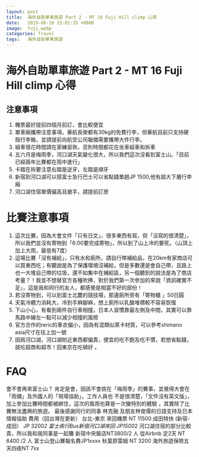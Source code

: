 ```yaml
---
layout: post
title:  海外自助單車旅遊 Part 2 - MT 16 Fuji Hill climp 心得
date:   2019-06-10 15:01:35 +0800
image:  fuji.webp
categories: Travel
tags:   海外自助單車旅遊
---
```

# 海外自助單車旅遊 Part 2 - MT 16 Fuji Hill climp 心得

## 注意事項
1. 機票最好提前四個月前訂，會比較便宜
2. 單車廂攜帶注意事項，華航長榮都有30kg的免費行李，但華航目前只支持硬殼行李箱，並請提前向航空公司報備需要攜帶大件行李。
4. 組車很花時間請在家練習熟，否則時間都花在坐車組車和拆車
5. 五六月是梅雨季，河口湖天氣變化很大，所以我們這次沒看到富士山。「目前已經兩年比賽都在雨中進行」
6. 卡踏在拆要注意右踏是逆牙，左踏是順牙
7. 新宿到河口湖可以搭富士急行巴士可以省點錢單趟JP 1500,他有超大下層行李廂
8. 河口湖住宿單價偏高且搶手，請提前訂房

# 比賽注意事項
1. 這次比賽，因為大會文件「只有日文」，很多東西有寫，但「沒寫的很清楚」，所以我們並沒有寄物到「6:00要完成寄物」，所以到了山上冷的要死。（山頂上加上大雨，最低有7度）
2. 這場比賽「沒有補給」，只有水和廁所，請自行帶補給品，在20km有家商店可以買東西吃；有聽說是為了保護環境沒補給，但是多數還是會自己帶，且路上也一大堆自己帶的垃圾，還不如集中在補給區，另一個聽到的說法是為了商店考量？！我並不想替官方各種吹捧，對於我們第一次參加的來說「資訊確實不足」，這是我和同行的友人，都感覺是相當不好的部份！
3. 若沒寄物到，可以到富士北麓的競技場，那邊廁所旁有「寄物櫃 」50日圓
4. 天氣冷體力消耗大，冷到手麻腳麻，想上廁所以乳酸堆積較不容易恢復
5. 下山小心，有看到兩件自行車相撞，日本人習慣靠最左側及中間，其實可以靠馬路中線左一點可以減少相撞的風險
6. 官方合作的reric的車衣偏小，因為有混類似萊卡材質，可以參考shimano asia尺寸在往上加一號
7. 因爲河口湖，河口湖附近東西都偏貴，便宜的吃不飽及吃不慣，若想省點錢，就吃超商和超市！回東京在吃頓好 。
# FAQ
會不會再來富士山？
肯定是會，因該不會挑在「梅雨季」的賽事，並覺得大會在「雨備」及外國人的「現場協助」，工作人員也
不是很清楚，「文件沒有英文版」，加上參加比賽時間都被綁住，這次的風雨也算是一次蠻特別的體驗
，其實除了比賽無法盡興的旅遊。
最後感謝同行的同事 林克融 及朋友林俊儒的日語支持及日本情報協助
費用（回台灣在更新）
台北-東京 來回機票  NT 11500
成田特快 (新宿-成田） JP 3200*2 
富士疾行Bus新宿河口湖來回 JP1500*2
河口湖住宿的部分比較貴，所以我和我同事是一起攤
新宿中央飯店NT3800/2 人
從Airbnb 定2天 NT 6400 /2 人
富士山登山賽報名費JP1xxxx
秋葉原雷姆 NT 3200
海外旅遊保險五天四夜NT 7xx
